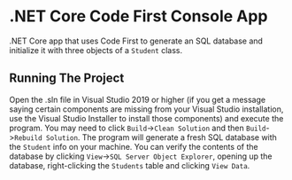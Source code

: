 # .NET Core Code First Console App
.NET Core app that uses Code First to generate an SQL database and initialize it with three objects of a `Student` class.

## Running The Project

Open the .sln file in Visual Studio 2019 or higher (if you get a message saying certain components are missing from your Visual Studio installation, use the Visual Studio Installer to install those components) and execute the program. You may need to click `Build`->`Clean Solution` and then `Build`->`Rebuild Solution`. The program will generate a fresh SQL database with the `Student` info on your machine. You can verify the contents of the database by clicking `View`->`SQL Server Object Explorer`, opening up the database, right-clicking the `Students` table and clicking `View Data`.
